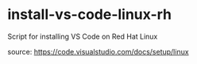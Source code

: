 # install-vs-code-linux-rh
Script for installing VS Code on Red Hat Linux

source:
https://code.visualstudio.com/docs/setup/linux
